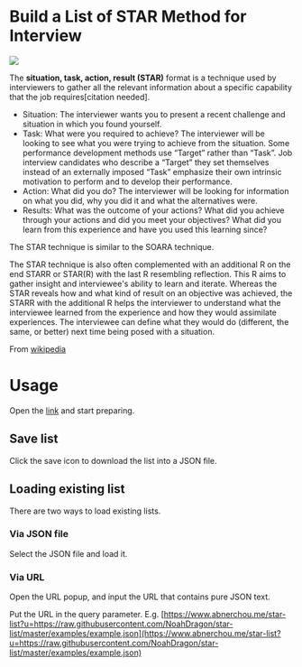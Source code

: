 # Build a List of STAR Method for Interview
![](https://github.com/NoahDragon/star-list/workflows/Deploy-GH-Pages/badge.svg)

The **situation, task, action, result (STAR)** format is a technique used by interviewers to gather all the relevant information about a specific capability that the job requires[citation needed].

* Situation: The interviewer wants you to present a recent challenge and situation in which you found yourself.
* Task: What were you required to achieve? The interviewer will be looking to see what you were trying to achieve from the situation. Some performance development methods use “Target” rather than “Task”. Job interview candidates who describe a “Target” they set themselves instead of an externally imposed “Task” emphasize their own intrinsic motivation to perform and to develop their performance.
* Action: What did you do? The interviewer will be looking for information on what you did, why you did it and what the alternatives were.
* Results: What was the outcome of your actions? What did you achieve through your actions and did you meet your objectives? What did you learn from this experience and have you used this learning since?

The STAR technique is similar to the SOARA technique.

The STAR technique is also often complemented with an additional R on the end STARR or STAR(R) with the last R resembling reflection. This R aims to gather insight and interviewee's ability to learn and iterate. Whereas the STAR reveals how and what kind of result on an objective was achieved, the STARR with the additional R helps the interviewer to understand what the interviewee learned from the experience and how they would assimilate experiences. The interviewee can define what they would do (different, the same, or better) next time being posed with a situation.

From [wikipedia](https://en.wikipedia.org/wiki/Situation,_task,_action,_result)

# Usage

Open the [link](https://www.abnerchou.me/star-list/) and start preparing.

## Save list

Click the save icon to download the list into a JSON file.

## Loading existing list

There are two ways to load existing lists.

### Via JSON file

Select the JSON file and load it.

### Via URL

Open the URL popup, and input the URL that contains pure JSON text.

Put the URL in the query parameter. E.g. [https://www.abnerchou.me/star-list?u=https://raw.githubusercontent.com/NoahDragon/star-list/master/examples/example.json](https://www.abnerchou.me/star-list?u=https://raw.githubusercontent.com/NoahDragon/star-list/master/examples/example.json)


